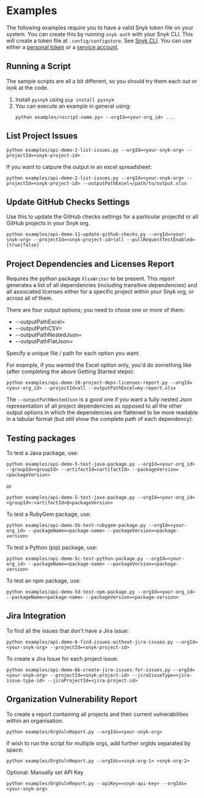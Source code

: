 # Examples


The following examples require you to have a valid Snyk token file on your system. You can create this by running `snyk auth` with your Snyk CLI. This will create a token file at `.config/configstore`. See [Snyk CLI](https://github.com/snyk/snyk#installation). You can use either a [personal token](https://app.snyk.io/account) or a [service account](https://snyk.io/docs/service-accounts/).

## Running a Script
The sample scripts are all a bit different, so you should try them each out or look at the code.

1. Install `pysnyk` using `pip install pysnyk`
1. You can execute an example in general using:
    ```
    python examples/<script-name.py> --orgId=<your-org_id> ...
    ```

## List Project Issues
```
python examples/api-demo-2-list-issues.py --orgId=<your-snyk-org> --projectId=<snyk-project-id>
```
If you want to catpure the output in an excel spreadsheet:
```
python examples/api-demo-2-list-issues.py --orgId=<your-snyk-org> --projectId=<snyk-project-id> --outputPathExcel=/path/to/output.xlsx
```

## Update GitHub Checks Settings
Use this to update the GitHub checks settings for a particular projectId or all GitHub projects in your Snyk org.
```
python examples/api-demo-11-update-github-checks.py --orgId=<your-snyk-org> --projectId=<snyk-project-id>|all --pullRequestTestEnabled=[true|false]
```

## Project Dependencies and Licenses Report

Requires the python package `XlsxWriter` to be present.
This report generates a list of all dependencies (including transitive dependencies) and all associated licenses either for a specific project within your Snyk org, or across all of them.

There are four output options; you need to chose one or more of them:
* --outputPathExcel=<desired-output-file-path>
* --outputPathCSV=<desired-output-file-path>
* --outputPathNestedJson=<desired-output-file-path>
* --outputPathFlatJson=<desired-output-file-path>

Specify a unique file / path for each option you want.

For example, if you wanted the Excel option only, you'd do something like (after completing the above Getting Started steps):
```
python examples/api-demo-10-project-deps-licenses-report.py --orgId=<your-org_id> --projectId=all --outputPathExcel=my-report.xlsx
```

The `--outputPathNestedJson` is a good one if you want a fully nested Json representation of all project dependencies as opposed to all the other output options in which the dependencies are flattened to be more readable in a tabular format (but still show the complete path of each dependency).

## Testing packages

To test a Java package, use:
```
python examples/api-demo-5-test-java-package.py --orgId=<your-org_id> --groupId=<groupId> --artifactId=<artifactId> --packageVersion=<packageVersion>
```
or
```
python examples/api-demo-5-test-java-package.py --orgId=<your-org_id> <groupId>:<artifactId>@<packageVersion>
```

To test a RubyGem package, use:
```
python examples/api-demo-5b-test-rubygem-package.py --orgId=<your-org_id> --packageName=<package-name> --packageVersion=<package-version>
```

To test a Python (pip) package, use:
```
python examples/api-demo-5c-test-python-package.py --orgId=<your-org_id> --packageName=<package-name> --packageVersion=<package-version>
```

To test an npm package, use:
```
python examples/api-demo-5d-test-npm-package.py --orgId=<your-org_id> --packageName=<package-name> --packageVersion=<package-version>
```

## Jira Integration

To find all the issues that don't have a Jira issue:
```
python examples/api-demo-6-find-issues-without-jira-issues.py --orgId=<your-snyk-org> --projectId=<snyk-project-id>
```

To create a Jira Issue for each project issue:
```
python examples/api-demo-6b-create-jira-issues-for-issues.py --orgId=<your-snyk-org> --projectId=<snyk-project-id> --jiraIssueType=<jira-issue-type-id> --jiraProjectId=<jira-project-id>
```

## Organization Vulnerability Report

To create a report containing all projects and their current vulnerabilities within an organisation:
```
python examples/OrgVulnReport.py --orgIds=<your-snyk-org>
```
If wish to run the script for multiple orgs, add further orgIds separated by space:
```
python examples/OrgVulnReport.py --orgIds=<snyk-org-1> <snyk-org-2>
```
Optional: Manually set API Key
```
python examples/OrgVulnReport.py --apiKey=<snyk-api-key> --orgIds=<your-snyk-org>
```
